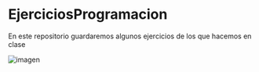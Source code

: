 # EjerciciosProgramacion
  
En este repositorio guardaremos algunos ejercicios de los que hacemos en clase 

![imagen](https://www.python.org/static/img/python-logo.png)
